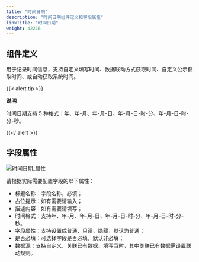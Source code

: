 ```yaml
---
title: "时间日期"
description: "时间日期组件定义和字段属性"
linkTitle: "时间日期"
weight: 42216
---
```


##  组件定义

用于记录时间信息，支持自定义填写时间、数据联动方式获取时间、自定义公示获取时间、或自动获取系统时间。

{{< alert tip >}}

**说明**

时间日期支持 5 种格式：年、年-月、年-月-日、年-月-日-时-分、年-月-日-时-分-秒。

{{</ alert >}}

## 字段属性

![时间日期_属性](/images/manual/component/时间日期_属性.png)

请根据实际需要配置字段的以下属性：

- 标题名称：字段名称，必填；
- 占位提示：如有需要请输入；
- 描述内容：如有需要请填写；
- 时间格式：支持年、年-月、年-月-日、年-月-日-时-分、年-月-日-时-分-秒。
- 字段属性：支持设置成普通、只读、隐藏，默认为普通；
- 是否必填：可选择字段是否必填，默认非必填；
- 数据源：支持自定义、关联已有数据、填写当时，其中关联已有数据需设置联动规则。


